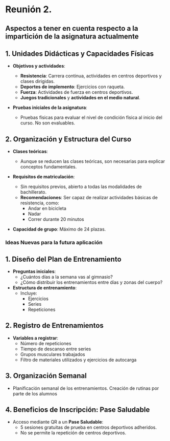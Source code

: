 # Reunión 2.
## Aspectos a tener en cuenta respecto a la impartición de la asignatura actualmente

## 1. Unidades Didácticas y Capacidades Físicas
- **Objetivos y actividades**:
  - **Resistencia**: Carrera continua, actividades en centros deportivos y clases dirigidas.
  - **Deportes de implemento**: Ejercicios con raqueta.
  - **Fuerza**: Actividades de fuerza en centros deportivos.
  - **Juegos tradicionales** y **actividades en el medio natural**.

- **Pruebas iniciales de la asignatura**:
  - Pruebas físicas para evaluar el nivel de condición física al inicio del curso. No son evaluables.

## 2. Organización y Estructura del Curso
- **Clases teóricas**: 
  - Aunque se reducen las clases teóricas, son necesarias para explicar conceptos fundamentales.

- **Requisitos de matriculación**:
  - Sin requisitos previos, abierto a todas las modalidades de bachillerato.
  - **Recomendaciones**: Ser capaz de realizar actividades básicas de resistencia, como:
    - Andar en bicicleta
    - Nadar
    - Correr durante 20 minutos

- **Capacidad de grupo**: Máximo de 24 plazas.
  
### Ideas Nuevas para la futura aplicación

## 1. Diseño del Plan de Entrenamiento
- **Preguntas iniciales**:
  - ¿Cuántos días a la semana vas al gimnasio?
  - ¿Cómo distribuir los entrenamientos entre días y zonas del cuerpo?
- **Estructura de entrenamiento**:
  - Incluye:
    - Ejercicios
    - Series
    - Repeticiones
      
## 2. Registro de Entrenamientos
- **Variables a registrar**:
  - Número de repeticiones
  - Tiempo de descanso entre series
  - Grupos musculares trabajados
  - Filtro de materiales utilizados y ejercicios de autocarga
    
## 3. Organización Semanal
- Planificación semanal de los entrenamientos. Creación de rutinas por parte de los alumnos

## 4. Beneficios de Inscripción: Pase Saludable
- Acceso mediante QR a un **Pase Saludable**:
  - 5 sesiones gratuitas de prueba en centros deportivos adheridos.
  - No se permite la repetición de centros deportivos.
